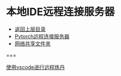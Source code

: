 # 本地IDE远程连接服务器


* [返回上层目录](../machine-learning-training-framework.md)
* [Pytorch远程连接服务器](pycharm-remote-link-server/pycharm-remote-link-server.md)
* [网络共享文件夹](remote-shared-folder/remote-shared-folder.md)





===

[使用vscode进行远程炼丹](https://zhuanlan.zhihu.com/p/89662757)